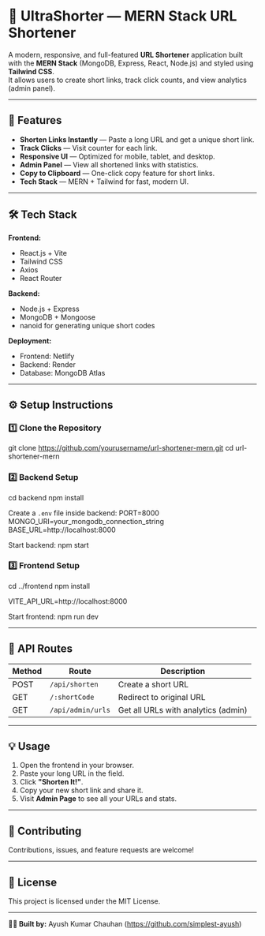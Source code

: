 # 🔗 UltraShorter — MERN Stack URL Shortener

A modern, responsive, and full-featured **URL Shortener** application built with the **MERN Stack** (MongoDB, Express, React, Node.js) and styled using **Tailwind CSS**.  
It allows users to create short links, track click counts, and view analytics (admin panel).

---

## 🚀 Features

- **Shorten Links Instantly** — Paste a long URL and get a unique short link.
- **Track Clicks** — Visit counter for each link.
- **Responsive UI** — Optimized for mobile, tablet, and desktop.
- **Admin Panel** — View all shortened links with statistics.
- **Copy to Clipboard** — One-click copy feature for short links.
- **Tech Stack** — MERN + Tailwind for fast, modern UI.

---

## 🛠 Tech Stack

**Frontend:**
- React.js + Vite
- Tailwind CSS
- Axios  
- React Router

**Backend:**
- Node.js + Express
- MongoDB + Mongoose
- nanoid for generating unique short codes

**Deployment:**
- Frontend: Netlify
- Backend: Render  
- Database: MongoDB Atlas

---

## ⚙️ Setup Instructions

### 1️⃣ Clone the Repository
git clone https://github.com/yourusername/url-shortener-mern.git
cd url-shortener-mern


### 2️⃣ Backend Setup
cd backend
npm install

Create a `.env` file inside backend:
PORT=8000
MONGO_URI=your_mongodb_connection_string
BASE_URL=http://localhost:8000

Start backend: npm start

### 3️⃣ Frontend Setup

cd ../frontend
npm install

VITE_API_URL=http://localhost:8000

Start frontend: npm run dev


---

## 🔗 API Routes

| Method | Route            | Description                          |
|--------|------------------|--------------------------------------|
| POST   | `/api/shorten`   | Create a short URL                   |
| GET    | `/:shortCode`    | Redirect to original URL             |
| GET    | `/api/admin/urls`| Get all URLs with analytics (admin)  |

---

## 💡 Usage

1. Open the frontend in your browser.
2. Paste your long URL in the field.
3. Click **"Shorten It!"**.
4. Copy your new short link and share it.
5. Visit **Admin Page** to see all your URLs and stats.

---

## 🤝 Contributing

Contributions, issues, and feature requests are welcome!

---

## 📜 License

This project is licensed under the MIT License.

---

**👨‍💻 Built by:** Ayush Kumar Chauhan (https://github.com/simplest-ayush)

